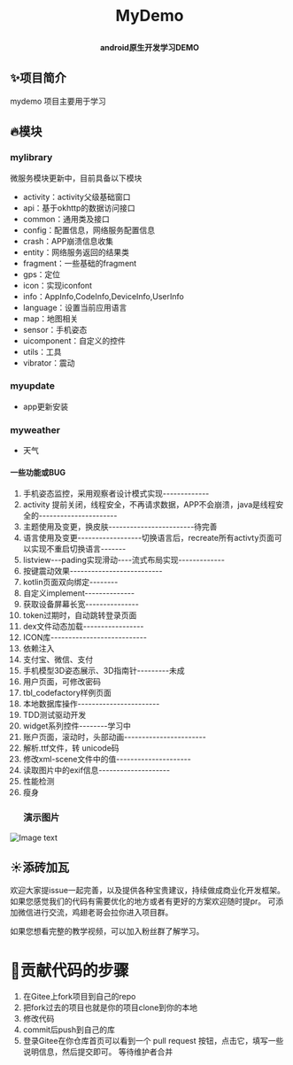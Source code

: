 <h1 align="center" style="margin: 30px 0 30px; font-weight: bold;">MyDemo</h1>
<h4 align="center">android原生开发学习DEMO</h4>

## ✨项目简介
mydemo 项目主要用于学习


## 🔥模块
### mylibrary
微服务模块更新中，目前具备以下模块
* activity：activity父级基础窗口
* api：基于okhttp的数据访问接口
* common：通用类及接口
* config：配置信息，网络服务配置信息
* crash：APP崩溃信息收集
* entity：网络服务返回的结果类
* fragment：一些基础的fragment
* gps：定位
* icon：实现iconfont
* info：AppInfo,CodeInfo,DeviceInfo,UserInfo
* language：设置当前应用语言
* map：地图相关
* sensor：手机姿态
* uicomponent：自定义的控件
* utils：工具
* vibrator：震动
### myupdate
* app更新安装
### myweather
* 天气

#### 一些功能或BUG
1. 手机姿态监控，采用观察者设计模式实现-------------
2. activity 提前关闭，线程安全，不再请求数据，APP不会崩溃，java是线程安全的----------------------
3. 主题使用及变更，换皮肤------------------------待完善
4. 语言使用及变更------------------切换语言后，recreate所有activty页面可以实现不重启切换语言-------
5. listview---pading实现滑动----流式布局实现-------------
6. 按键震动效果--------------------------
7. kotlin页面双向绑定--------
8. 自定义implement--------------
9. 获取设备屏幕长宽---------------
10. token过期时，自动跳转登录页面
11. dex文件动态加载-----------------
12. ICON库---------------------------
13. 依赖注入
14. 支付宝、微信、支付
15. 手机模型3D姿态展示、3D指南针---------未成
16. 用户页面，可修改密码
17. tbl_codefactory样例页面
18. 本地数据库操作-----------------------
19. TDD测试驱动开发
20. widget系列控件--------学习中
21. 账户页面，滚动时，头部动画-----------------------
22. 解析.ttf文件，转 unicode码
23. 修改xml-scene文件中的值---------------------
24. 读取图片中的exif信息--------------------
25. 性能检测
26. 瘦身
    ### 演示图片
![Image text](https://gitee.com/weishuolin/androidmydemo/raw/master/app/src/main/assets/demo/Screenshot_2023-05-08-21-14-11-017_esa.mydemo.jpg)


## ☀️添砖加瓦
欢迎大家提issue一起完善，以及提供各种宝贵建议，持续做成商业化开发框架。
如果您感觉我们的代码有需要优化的地方或者有更好的方案欢迎随时提pr。
可添加微信进行交流，鸡翅老哥会拉你进入项目群。

如果您想看完整的教学视频，可以加入粉丝群了解学习。


# 🐾贡献代码的步骤
1. 在Gitee上fork项目到自己的repo
2. 把fork过去的项目也就是你的项目clone到你的本地
3. 修改代码
4. commit后push到自己的库
5. 登录Gitee在你仓库首页可以看到一个 pull request 按钮，点击它，填写一些说明信息，然后提交即可。 等待维护者合并
